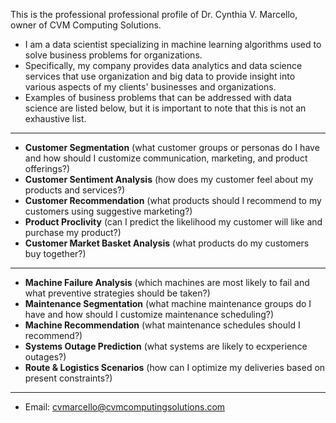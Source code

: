 This is the professional professional profile of Dr. Cynthia V. Marcello, owner of CVM Computing Solutions.
- I am a data scientist specializing in machine learning algorithms used to solve business problems for organizations.
- Specifically, my company provides data analytics and data science services that use organization and big data to provide insight into various aspects of my clients' businesses and organizations.
- Examples of business problems that can be addressed with data science are listed below, but it is important to note that this is not an exhaustive list.
---

- **Customer Segmentation** (what customer groups or personas do I have and how should I customize communication, marketing, and product offerings?)
- **Customer Sentiment Analysis** (how does my customer feel about my products and services?)
- **Customer Recommendation** (what products should I recommend to my customers using suggestive marketing?)
- **Product Proclivity** (can I predict the likelihood my customer will like and purchase my product?)
- **Customer Market Basket Analysis** (what products do my customers buy together?) 
---
- **Machine Failure Analysis** (which machines are most likely to fail and what preventive strategies should be taken?)
- **Maintenance Segmentation** (what machine maintenance groups do I have and how should I customize maintenance scheduling?)
- **Machine Recommendation** (what maintenance schedules should I recommend?)
- **Systems Outage Prediction** (what systems are likely to ecxperience outages?)
- **Route & Logistics Scenarios** (how can I optimize my deliveries based on present constraints?)
---
- Email: cvmarcello@cvmcomputingsolutions.com

<!---
cvmcomputingsolutions/cvmcomputingsolutions is a ✨ special ✨ repository because its `README.md` (this file) appears on your GitHub profile.
You can click the Preview link to take a look at your changes.
--->
